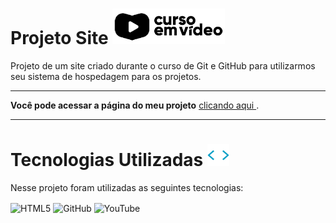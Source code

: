 # Projeto Site <img width="180px" alt="Philips" src="imagens/curso-em-video-pb.png"/>

Projeto de um site criado durante o curso de Git e GitHub para utilizarmos seu sistema de hospedagem para os projetos.

---

__Você pode acessar a página do meu projeto__ 
<a href="https://georgeenriquebravo.github.io/projeto-site-cursoemvideo/" target="_blank">
    clicando aqui
</a>
.

---

# Tecnologias Utilizadas <img width="35px" alt="🌐" src="imagens/tag.gif"/>
Nesse projeto foram utilizadas as seguintes tecnologias:
<div style="display: inline_block">
    <img align="center" alt="HTML5" src="https://img.shields.io/badge/HTML5-E34F26?style=for-the-badge&logo=html5&logoColor=white"/>
    <img align="center" alt="GitHub" src="https://img.shields.io/badge/GitHub-100000?style=for-the-badge&logo=github&logoColor=white"/>
    <img align="center" alt="YouTube" src="https://img.shields.io/badge/YouTube-FF0000?style=for-the-badge&logo=youtube&logoColor=white"/>
</div>
